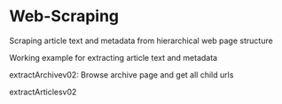 # Web-Scraping

Scraping article text and metadata from hierarchical web page structure

Working example for extracting article text and metadata 

extractArchivev02: Browse archive page and get all child urls 

extractArticlesv02


